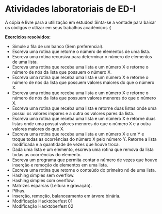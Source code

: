 # Atividades laboratoriais de ED-I
A cópia é livre para a utilização em estudos! Sinta-se a vontade para baixar os códigos e utlizar em seus trabalhos acadêmicos :)

<strong>Exercícios resolvidos:</strong>
- Simule a fila de um banco (Sem preferencial).
- Escreva uma rotina que retorne o número de elementos de uma lista.
- Escreva uma rotina recursiva para determinar o número de elementos de uma lista.
- Escreva uma rotina que receba uma lista e um número X e retorne o número de nós da lista que
possuem o número X.
- Escreva uma rotina que receba uma lista e um número X e retorne o número de nós da lista que
possuem valores maiores do que o número X.
- Escreva uma rotina que receba uma lista e um número X e retorne o número de nós da lista que
possuem valores menores do que o número X.
- Escreva uma rotina que receba uma lista e retorne duas listas onde uma possui os valores impares e
a outra os valores pares da lista.
- Escreva uma rotina que receba uma lista e um número X e retorne duas listas onde uma possui
valores menores do que o número X e a outra valores maiores do que X.
- Escreva uma rotina que receba uma lista e um número X e um Y e troque todas as ocorrências do
número X pelo número Y. Retorne a lista modificada e a quantidade de vezes que houve troca.
- Dada uma lista e um elemento, escreva uma rotina que remova da lista todas as ocorrências do
elemento.
- Escreva um programa que permita contar o número de vezes que houve inserção e remoção de
elementos em uma lista.
- Escreva uma rotina que retorne o conteúdo do primeiro nó de uma lista.
- Hashing simples sem overflow.
- Hashing simples com overflow.
- Matrizes esparsas (Leitura e gravação).
- Pilhas.
- Inserção, remoção, balanceamento em árvore binária.
- Modificação Hacktoberfest 01
- Modificação Hacktoberfest 02
